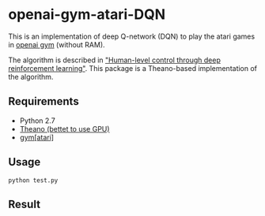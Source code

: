 # openai-gym-atari-DQN
This is an implementation of deep Q-network (DQN) to play the atari games in [openai gym](https://gym.openai.com/envs#atari) (without RAM).

The algorithm is described in ["Human-level control through deep reinforcement learning"](http://home.uchicago.edu/~arij/journalclub/papers/2015_Mnih_et_al.pdf). This package is a Theano-based implementation of the algorithm.
## Requirements
* Python 2.7
* [Theano (bettet to use GPU)](http://deeplearning.net/software/theano/install.html#install)
* [gym[atari]](https://github.com/openai/gym)

## Usage
```
python test.py
```

## Result
